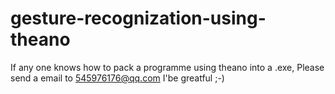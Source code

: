gesture-recognization-using-theano
==================================

If any one knows how to pack a programme using theano into a .exe, Please send a email to 545976176@qq.com I'be greatful ;-)
